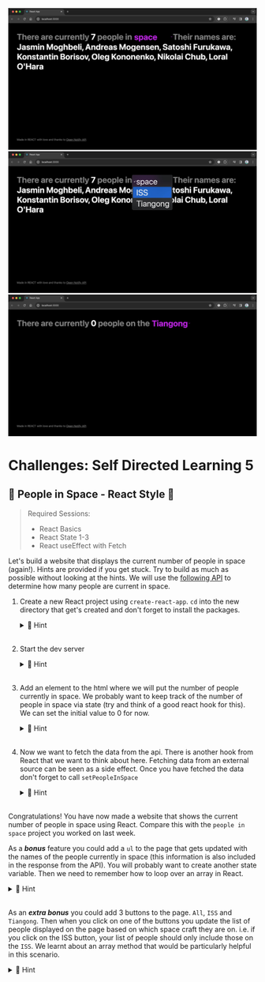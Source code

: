 <img src="1.jpg" />
<img src="2.jpg" />
<img src="3.jpg" />

# Challenges: Self Directed Learning 5

## 📡 People in Space - React Style 🚀

> Required Sessions:
>
> - React Basics
> - React State 1-3
> - React useEffect with Fetch

Let's build a website that displays the current number of people in space (again!). Hints are provided if you get stuck. Try to build as much as possible without looking at the hints. We will use the [following API](http://open-notify.org/Open-Notify-API/People-In-Space/) to determine how many people are current in space.

1.  Create a new React project using `create-react-app`. `cd` into the new directory that get's created and don't forget to install the packages.
     <details>
     <summary>🙈 Hint</summary>

    ```bash
    npx create-react-app people-in-space-react
    cd people-in-space-react
    npm i

    ```

    </details>
    &nbsp;

2.  Start the dev server
       <details>
       <summary>🙈 Hint</summary>

    ```bash
    npm run start
    ```

    </details>
    &nbsp;

3.  Add an element to the html where we will put the number of people currently in space. We probably want to keep track of the number of people in space via state (try and think of a good react hook for this). We can set the initial value to 0 for now.
    <details>
    <summary>🙈 Hint</summary>

    ```js
    import { useState } from "react";
    import "./App.css";

    function App() {
      const [numberInSpace, setNumberInSpace] = useState(0);

      return (
        <main>
          <h1>People in Space: {numberInSpace}</h1>
        </main>
      );
    }

    export default App;
    ```

     </details>
     &nbsp;

4.  Now we want to fetch the data from the api. There is another hook from React that we want to think about here. Fetching data from an external source can be seen as a side effect. Once you have fetched the data don't forget to call `setPeopleInSpace`
    <details>
    <summary>🙈 Hint</summary>

    ```js
    import { useEffect, useState } from "react";
    import "./App.css";

    function App() {
      const [numberInSpace, setNumberInSpace] = useState(0);

      useEffect(() => {
        async function fetchPeopleInSpace() {
          const response = await fetch(
            "http://api.open-notify.org/astros.json"
          );
          const data = await response.json();
          setNumberInSpace(data.number);
        }
        fetchPeopleInSpace();
      }, []);

      return (
        <main>
          <h1>People in Space: {numberInSpace}</h1>
        </main>
      );
    }

    export default App;
    ```

    </details>
    &nbsp;

Congratulations! You have now made a website that shows the current number of people in space using React. Compare this with the `people in space` project you worked on last week.

As a **_bonus_** feature you could add a `ul` to the page that gets updated with the names of the people currently in space (this information is also included in the response from the API). You will probably want to create another state variable. Then we need to remember how to loop over an array in React.

  <details>
  <summary>🙈 Hint</summary>

```js
import { useEffect, useState } from "react";
import "./App.css";

function App() {
  const [numberInSpace, setNumberInSpace] = useState(0);
  const [peopleInSpace, setPeopleInSpace] = useState([]);

  useEffect(() => {
    async function fetchPeopleInSpace() {
      const response = await fetch("http://api.open-notify.org/astros.json");
      const data = await response.json();
      setNumberInSpace(data.number);
      setPeopleInSpace(data.people);
    }
    fetchPeopleInSpace();
  }, []);

  return (
    <main>
      <h1>People in Space: {numberInSpace}</h1>
      {peopleInSpace.length > 0 && (
        <ul>
          {peopleInSpace.map((person) => (
            <li key={person.name}>{person.name}</li>
          ))}
        </ul>
      )}
    </main>
  );
}

export default App;
```

  </details>
      &nbsp;

As an **_extra bonus_** you could add 3 buttons to the page. `All`, `ISS` and `Tiangong`. Then when you click on one of the buttons you update the list of people displayed on the page based on which space craft they are on. i.e. if you click on the ISS button, your list of people should only include those on the `ISS`. We learnt about an array method that would be particularly helpful in this scenario.

  <details>
  <summary>🙈 Hint</summary>

There are several ways we could achieve this. Here is one possible solution.

```js
import { useEffect, useState } from "react";
import "./App.css";

function App() {
  const [numberInSpace, setNumberInSpace] = useState(0);
  const [peopleInSpace, setPeopleInSpace] = useState([]);
  const [activeCraft, setActiveCraft] = useState("All");

  useEffect(() => {
    async function fetchPeopleInSpace() {
      const response = await fetch("http://api.open-notify.org/astros.json");
      const data = await response.json();
      setNumberInSpace(data.number);
      setPeopleInSpace(data.people);
    }
    fetchPeopleInSpace();
  }, []);

  const filteredPeople =
    activeCraft === "All"
      ? peopleInSpace
      : peopleInSpace.filter((person) => person.craft === activeCraft);

  return (
    <main>
      <h1>People in Space: {numberInSpace}</h1>
      <h2>Craft: {activeCraft}</h2>
      <button type="button" onClick={() => setActiveCraft("All")}>
        All
      </button>
      <button type="button" onClick={() => setActiveCraft("ISS")}>
        ISS
      </button>
      <button type="button" onClick={() => setActiveCraft("Tiangong")}>
        Tiangong
      </button>
      {filteredPeople.length > 0 && (
        <ul>
          {filteredPeople.map((person) => (
            <li key={person.name}>{person.name}</li>
          ))}
        </ul>
      )}
    </main>
  );
}

export default App;
```

  </details>
